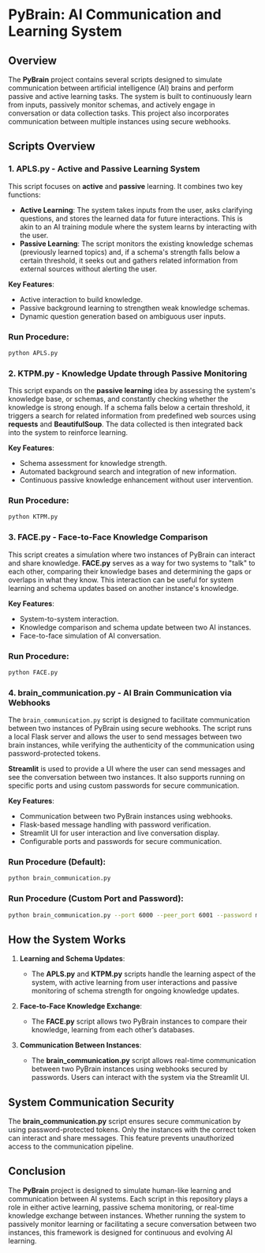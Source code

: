 # PyBrain: AI Communication and Learning System

## Overview

The **PyBrain** project contains several scripts designed to simulate communication between artificial intelligence (AI) brains and perform passive and active learning tasks. The system is built to continuously learn from inputs, passively monitor schemas, and actively engage in conversation or data collection tasks. This project also incorporates communication between multiple instances using secure webhooks.

## Scripts Overview

### 1. **APLS.py** - Active and Passive Learning System
This script focuses on **active** and **passive** learning. It combines two key functions:
- **Active Learning**: The system takes inputs from the user, asks clarifying questions, and stores the learned data for future interactions. This is akin to an AI training module where the system learns by interacting with the user.
- **Passive Learning**: The script monitors the existing knowledge schemas (previously learned topics) and, if a schema's strength falls below a certain threshold, it seeks out and gathers related information from external sources without alerting the user.

**Key Features**:
- Active interaction to build knowledge.
- Passive background learning to strengthen weak knowledge schemas.
- Dynamic question generation based on ambiguous user inputs.

### Run Procedure:
```bash
python APLS.py
```

### 2. **KTPM.py** - Knowledge Update through Passive Monitoring
This script expands on the **passive learning** idea by assessing the system's knowledge base, or schemas, and constantly checking whether the knowledge is strong enough. If a schema falls below a certain threshold, it triggers a search for related information from predefined web sources using **requests** and **BeautifulSoup**. The data collected is then integrated back into the system to reinforce learning.

**Key Features**:
- Schema assessment for knowledge strength.
- Automated background search and integration of new information.
- Continuous passive knowledge enhancement without user intervention.

### Run Procedure:
```bash
python KTPM.py
```

### 3. **FACE.py** - Face-to-Face Knowledge Comparison
This script creates a simulation where two instances of PyBrain can interact and share knowledge. **FACE.py** serves as a way for two systems to "talk" to each other, comparing their knowledge bases and determining the gaps or overlaps in what they know. This interaction can be useful for system learning and schema updates based on another instance's knowledge.

**Key Features**:
- System-to-system interaction.
- Knowledge comparison and schema update between two AI instances.
- Face-to-face simulation of AI conversation.

### Run Procedure:
```bash
python FACE.py
```

### 4. **brain_communication.py** - AI Brain Communication via Webhooks
The `brain_communication.py` script is designed to facilitate communication between two instances of PyBrain using secure webhooks. The script runs a local Flask server and allows the user to send messages between two brain instances, while verifying the authenticity of the communication using password-protected tokens.

**Streamlit** is used to provide a UI where the user can send messages and see the conversation between two instances. It also supports running on specific ports and using custom passwords for secure communication.

**Key Features**:
- Communication between two PyBrain instances using webhooks.
- Flask-based message handling with password verification.
- Streamlit UI for user interaction and live conversation display.
- Configurable ports and passwords for secure communication.

### Run Procedure (Default):
```bash
python brain_communication.py
```

### Run Procedure (Custom Port and Password):
```bash
python brain_communication.py --port 6000 --peer_port 6001 --password my_secret_password
```

## How the System Works
1. **Learning and Schema Updates**:
   - The **APLS.py** and **KTPM.py** scripts handle the learning aspect of the system, with active learning from user interactions and passive monitoring of schema strength for ongoing knowledge updates.
  
2. **Face-to-Face Knowledge Exchange**:
   - The **FACE.py** script allows two PyBrain instances to compare their knowledge, learning from each other’s databases.

3. **Communication Between Instances**:
   - The **brain_communication.py** script allows real-time communication between two PyBrain instances using webhooks secured by passwords. Users can interact with the system via the Streamlit UI.

## System Communication Security
The **brain_communication.py** script ensures secure communication by using password-protected tokens. Only the instances with the correct token can interact and share messages. This feature prevents unauthorized access to the communication pipeline.

## Conclusion
The **PyBrain** project is designed to simulate human-like learning and communication between AI systems. Each script in this repository plays a role in either active learning, passive schema monitoring, or real-time knowledge exchange between instances. Whether running the system to passively monitor learning or facilitating a secure conversation between two instances, this framework is designed for continuous and evolving AI learning.

